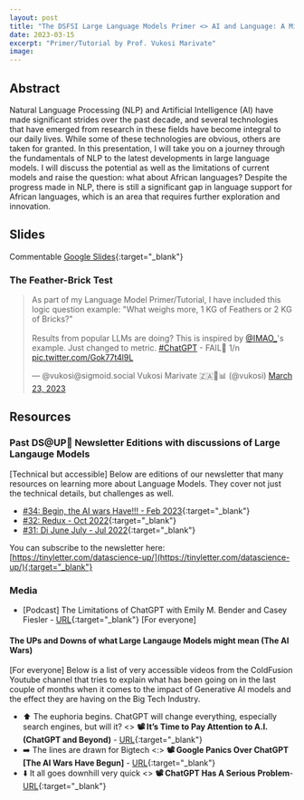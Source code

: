 ```yaml
---
layout: post
title: "The DSFSI Large Language Models Primer <> AI and Language: A Mirror to Ourselves - Understanding how we got to ChatGPT and what it actually means"
date: 2023-03-15
excerpt: "Primer/Tutorial by Prof. Vukosi Marivate"
image: 
---
```


## Abstract

Natural Language Processing (NLP) and Artificial Intelligence (AI) have made significant strides over the past decade, and several technologies that have emerged from research in these fields have become integral to our daily lives. While some of these technologies are obvious, others are taken for granted. In this presentation, I will take you on a journey through the fundamentals of NLP to the latest developments in large language models. I will discuss the potential as well as the limitations of current models and raise the question: what about African languages? Despite the progress made in NLP, there is still a significant gap in language support for African languages, which is an area that requires further exploration and innovation.

## Slides

Commentable [Google Slides](https://docs.google.com/presentation/d/1dUbIpGw1kNoAETrrP1o6WkMWmHZZrkFqxDnHzB8Uj8M/edit?usp=sharing){:target="_blank"}

### The Feather-Brick Test

<blockquote class="twitter-tweet"><p lang="en" dir="ltr">As part of my Language Model Primer/Tutorial, I have included this logic question example: &quot;What weighs more, 1 KG of Feathers or 2 KG of Bricks?&quot;<br><br>Results from popular LLMs are doing? This is inspired by <a href="https://twitter.com/IMAO_?ref_src=twsrc%5Etfw">@IMAO_</a>&#39;s example. Just changed to metric. <a href="https://twitter.com/hashtag/ChatGPT?src=hash&amp;ref_src=twsrc%5Etfw">#ChatGPT</a> - FAIL🔴 1/n <a href="https://t.co/Gok77t4l9L">pic.twitter.com/Gok77t4l9L</a></p>&mdash; @vukosi@sigmoid.social Vukosi Marivate 🇿🇦🚀📊 (@vukosi) <a href="https://twitter.com/vukosi/status/1638831477784997888?ref_src=twsrc%5Etfw">March 23, 2023</a></blockquote> <script async src="https://platform.twitter.com/widgets.js" charset="utf-8"></script>

## Resources

### Past DS@UP🚀 Newsletter Editions with discussions of Large Langauge Models

[Technical but accessible] Below are editions of our newsletter that many resources on learning more about Language Models. They cover not just the technical details, but challenges as well. 

* [#34: Begin, the AI wars Have!!! - Feb 2023](https://tinyletter.com/datascience-up/letters/ds-up-34-begin-the-ai-wars-have){:target="_blank"}
* [#32: Redux - Oct 2022](https://tinyletter.com/datascience-up/letters/ds-up-32-redux){:target="_blank"}
* [#31: Di June July - Jul 2022](https://tinyletter.com/datascience-up/letters/ds-up-31-di-june-july){:target="_blank"}

You can subscribe to the newsletter here: [https://tinyletter.com/datascience-up/](https://tinyletter.com/datascience-up/){:target="_blank"}

### Media

* [Podcast] The Limitations of ChatGPT with Emily M. Bender and Casey Fiesler - [URL](https://www.radicalai.org/chatgpt-limitations){:target="_blank"} [For everyone]
 
#### The UPs and Downs of what Large Langauge Models might mean (The AI Wars)

[For everyone] Below is a list of very accessible videos from the ColdFusion Youtube channel that tries to explain what has been going on in the last couple of months when it comes to the impact of Generative AI models and the effect they are having on the Big Tech Industry. 

* ⬆️ The euphoria begins. ChatGPT will change everything, especially search engines, but will it? <> **📽️ It’s Time to Pay Attention to A.I. (ChatGPT and Beyond)** - [URL](https://www.youtube.com/watch?v=0uQqMxXoNVs){:target="_blank"}
* ➡️ The lines are drawn for Bigtech <:> **📽️ Google Panics Over ChatGPT [The AI Wars Have Begun]** - [URL](https://www.youtube.com/watch?v=Nh5i5obZ8OY){:target="_blank"}
* ⬇️ It all goes downhill very quick <> **📽️ ChatGPT Has A Serious Problem**- [URL]([https://www.youtube.com/watch?v=0uQqMxXoNVs](https://www.youtube.com/watch?v=ce616lsed9Y)){:target="_blank"}

